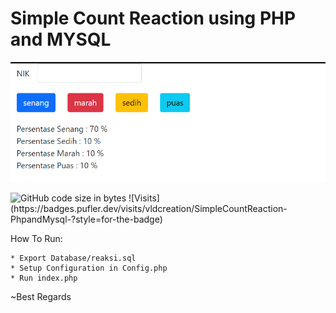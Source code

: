 # Simple Count Reaction using PHP and MYSQL

<p align="center">
  <img src="https://github.com/vldcreation/SimpleCountReaction-PhpandMysql-/blob/master/Screenshoot/mockup.png" alt="Sublime's custom image"/>
</p>

<img alt="GitHub code size in bytes" src="https://img.shields.io/github/languages/code-size/vldcreation/SimpleCountReaction-PhpandMysql-">
![Visits](https://badges.pufler.dev/visits/vldcreation/SimpleCountReaction-PhpandMysql-?style=for-the-badge)


How To Run:
```
* Export Database/reaksi.sql
* Setup Configuration in Config.php
* Run index.php
```

~Best Regards 
